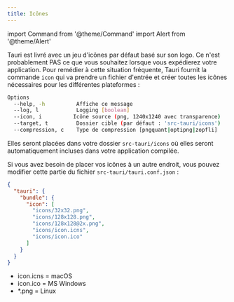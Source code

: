 ```yaml
---
title: Icônes
---
```


import Command from '@theme/Command' 
import Alert from '@theme/Alert'

Tauri est livré avec un jeu d'icônes par défaut basé sur son logo. Ce n'est probablement PAS ce que vous souhaitez lorsque vous expédierez votre application. Pour remédier à cette situation fréquente, Tauri fournit la commande `icon` qui va prendre un fichier d'entrée et créer toutes les icônes nécessaires pour les différentes plateformes :

<Command name="icon"/>

```sh
Options
  --help, -h          Affiche ce message
  --log, l            Logging [boolean]
  --icon, i          Icône source (png, 1240x1240 avec transparence)
  --target, t         Dossier cible (par défaut : 'src-tauri/icons')
  --compression, c    Type de compression [pngquant|optipng|zopfli]
```

Elles seront placées dans votre dossier `src-tauri/icons` où elles seront automatiquement incluses dans votre application compilée.

Si vous avez besoin de placer vos icônes à un autre endroit, vous pouvez modifier cette partie du fichier `src-tauri/tauri.conf.json` :

```json
{
  "tauri": {
    "bundle": {
      "icon": [
        "icons/32x32.png",
        "icons/128x128.png",
        "icons/128x128@2x.png",
        "icons/icon.icns",
        "icons/icon.ico"
      ]
    }
  }
}
```

<Alert type="info" icon="info-alt" title="Note sur les types de fichiers">

  - icon.icns = macOS
  - icon.ico = MS Windows
  - \*.png = Linux

</Alert>
